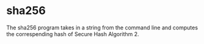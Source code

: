 # sha256

The sha256 program takes in a string from the command line and computes the correspending hash of
Secure Hash Algorithm 2.
